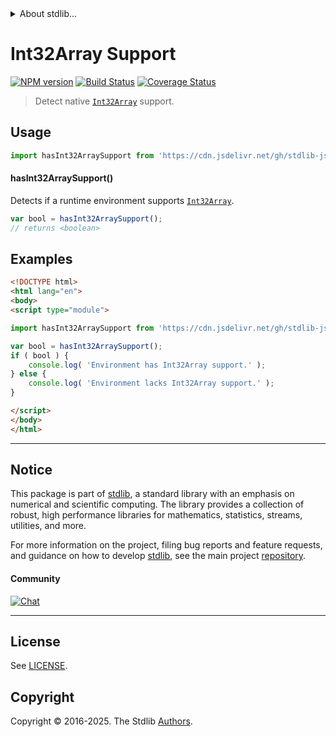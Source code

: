 <!--

@license Apache-2.0

Copyright (c) 2018 The Stdlib Authors.

Licensed under the Apache License, Version 2.0 (the "License");
you may not use this file except in compliance with the License.
You may obtain a copy of the License at

   http://www.apache.org/licenses/LICENSE-2.0

Unless required by applicable law or agreed to in writing, software
distributed under the License is distributed on an "AS IS" BASIS,
WITHOUT WARRANTIES OR CONDITIONS OF ANY KIND, either express or implied.
See the License for the specific language governing permissions and
limitations under the License.

-->


<details>
  <summary>
    About stdlib...
  </summary>
  <p>We believe in a future in which the web is a preferred environment for numerical computation. To help realize this future, we've built stdlib. stdlib is a standard library, with an emphasis on numerical and scientific computation, written in JavaScript (and C) for execution in browsers and in Node.js.</p>
  <p>The library is fully decomposable, being architected in such a way that you can swap out and mix and match APIs and functionality to cater to your exact preferences and use cases.</p>
  <p>When you use stdlib, you can be absolutely certain that you are using the most thorough, rigorous, well-written, studied, documented, tested, measured, and high-quality code out there.</p>
  <p>To join us in bringing numerical computing to the web, get started by checking us out on <a href="https://github.com/stdlib-js/stdlib">GitHub</a>, and please consider <a href="https://opencollective.com/stdlib">financially supporting stdlib</a>. We greatly appreciate your continued support!</p>
</details>

# Int32Array Support

[![NPM version][npm-image]][npm-url] [![Build Status][test-image]][test-url] [![Coverage Status][coverage-image]][coverage-url] <!-- [![dependencies][dependencies-image]][dependencies-url] -->

> Detect native [`Int32Array`][mdn-int32array] support.



<section class="usage">

## Usage

```javascript
import hasInt32ArraySupport from 'https://cdn.jsdelivr.net/gh/stdlib-js/assert-has-int32array-support@esm/index.mjs';
```

#### hasInt32ArraySupport()

Detects if a runtime environment supports [`Int32Array`][mdn-int32array].

```javascript
var bool = hasInt32ArraySupport();
// returns <boolean>
```

</section>

<!-- /.usage -->

<section class="examples">

## Examples

<!-- eslint no-undef: "error" -->

```html
<!DOCTYPE html>
<html lang="en">
<body>
<script type="module">

import hasInt32ArraySupport from 'https://cdn.jsdelivr.net/gh/stdlib-js/assert-has-int32array-support@esm/index.mjs';

var bool = hasInt32ArraySupport();
if ( bool ) {
    console.log( 'Environment has Int32Array support.' );
} else {
    console.log( 'Environment lacks Int32Array support.' );
}

</script>
</body>
</html>
```

</section>

<!-- /.examples -->



<!-- Section for related `stdlib` packages. Do not manually edit this section, as it is automatically populated. -->

<section class="related">

</section>

<!-- /.related -->

<!-- Section for all links. Make sure to keep an empty line after the `section` element and another before the `/section` close. -->


<section class="main-repo" >

* * *

## Notice

This package is part of [stdlib][stdlib], a standard library with an emphasis on numerical and scientific computing. The library provides a collection of robust, high performance libraries for mathematics, statistics, streams, utilities, and more.

For more information on the project, filing bug reports and feature requests, and guidance on how to develop [stdlib][stdlib], see the main project [repository][stdlib].

#### Community

[![Chat][chat-image]][chat-url]

---

## License

See [LICENSE][stdlib-license].


## Copyright

Copyright &copy; 2016-2025. The Stdlib [Authors][stdlib-authors].

</section>

<!-- /.stdlib -->

<!-- Section for all links. Make sure to keep an empty line after the `section` element and another before the `/section` close. -->

<section class="links">

[npm-image]: http://img.shields.io/npm/v/@stdlib/assert-has-int32array-support.svg
[npm-url]: https://npmjs.org/package/@stdlib/assert-has-int32array-support

[test-image]: https://github.com/stdlib-js/assert-has-int32array-support/actions/workflows/test.yml/badge.svg?branch=main
[test-url]: https://github.com/stdlib-js/assert-has-int32array-support/actions/workflows/test.yml?query=branch:main

[coverage-image]: https://img.shields.io/codecov/c/github/stdlib-js/assert-has-int32array-support/main.svg
[coverage-url]: https://codecov.io/github/stdlib-js/assert-has-int32array-support?branch=main

<!--

[dependencies-image]: https://img.shields.io/david/stdlib-js/assert-has-int32array-support.svg
[dependencies-url]: https://david-dm.org/stdlib-js/assert-has-int32array-support/main

-->

[chat-image]: https://img.shields.io/gitter/room/stdlib-js/stdlib.svg
[chat-url]: https://app.gitter.im/#/room/#stdlib-js_stdlib:gitter.im

[stdlib]: https://github.com/stdlib-js/stdlib

[stdlib-authors]: https://github.com/stdlib-js/stdlib/graphs/contributors

[cli-section]: https://github.com/stdlib-js/assert-has-int32array-support#cli
[cli-url]: https://github.com/stdlib-js/assert-has-int32array-support/tree/cli
[@stdlib/assert-has-int32array-support]: https://github.com/stdlib-js/assert-has-int32array-support/tree/main

[umd]: https://github.com/umdjs/umd
[es-module]: https://developer.mozilla.org/en-US/docs/Web/JavaScript/Guide/Modules

[deno-url]: https://github.com/stdlib-js/assert-has-int32array-support/tree/deno
[deno-readme]: https://github.com/stdlib-js/assert-has-int32array-support/blob/deno/README.md
[umd-url]: https://github.com/stdlib-js/assert-has-int32array-support/tree/umd
[umd-readme]: https://github.com/stdlib-js/assert-has-int32array-support/blob/umd/README.md
[esm-url]: https://github.com/stdlib-js/assert-has-int32array-support/tree/esm
[esm-readme]: https://github.com/stdlib-js/assert-has-int32array-support/blob/esm/README.md
[branches-url]: https://github.com/stdlib-js/assert-has-int32array-support/blob/main/branches.md

[stdlib-license]: https://raw.githubusercontent.com/stdlib-js/assert-has-int32array-support/main/LICENSE

[mdn-int32array]: https://developer.mozilla.org/en-US/docs/Web/JavaScript/Reference/Global_Objects/Int32Array

</section>

<!-- /.links -->
